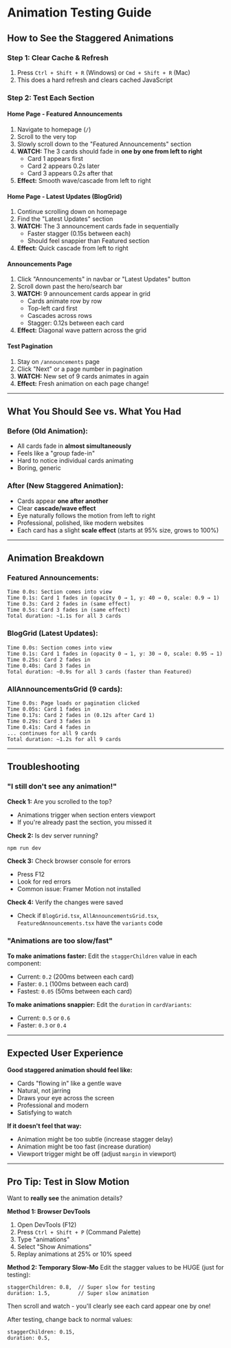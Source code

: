 # Animation Testing Guide

## How to See the Staggered Animations

### Step 1: Clear Cache & Refresh

1. Press `Ctrl + Shift + R` (Windows) or `Cmd + Shift + R` (Mac)
2. This does a hard refresh and clears cached JavaScript

### Step 2: Test Each Section

#### **Home Page - Featured Announcements**

1. Navigate to homepage (`/`)
2. Scroll to the very top
3. Slowly scroll down to the "Featured Announcements" section
4. **WATCH:** The 3 cards should fade in **one by one from left to right**
   - Card 1 appears first
   - Card 2 appears 0.2s later
   - Card 3 appears 0.2s after that
5. **Effect:** Smooth wave/cascade from left to right

#### **Home Page - Latest Updates (BlogGrid)**

1. Continue scrolling down on homepage
2. Find the "Latest Updates" section
3. **WATCH:** The 3 announcement cards fade in sequentially
   - Faster stagger (0.15s between each)
   - Should feel snappier than Featured section
4. **Effect:** Quick cascade from left to right

#### **Announcements Page**

1. Click "Announcements" in navbar or "Latest Updates" button
2. Scroll down past the hero/search bar
3. **WATCH:** 9 announcement cards appear in grid
   - Cards animate row by row
   - Top-left card first
   - Cascades across rows
   - Stagger: 0.12s between each card
4. **Effect:** Diagonal wave pattern across the grid

#### **Test Pagination**

1. Stay on `/announcements` page
2. Click "Next" or a page number in pagination
3. **WATCH:** New set of 9 cards animates in again
4. **Effect:** Fresh animation on each page change!

---

## What You Should See vs. What You Had

### Before (Old Animation):

- All cards fade in **almost simultaneously**
- Feels like a "group fade-in"
- Hard to notice individual cards animating
- Boring, generic

### After (New Staggered Animation):

- Cards appear **one after another**
- Clear **cascade/wave effect**
- Eye naturally follows the motion from left to right
- Professional, polished, like modern websites
- Each card has a slight **scale effect** (starts at 95% size, grows to 100%)

---

## Animation Breakdown

### Featured Announcements:

```
Time 0.0s: Section comes into view
Time 0.1s: Card 1 fades in (opacity 0 → 1, y: 40 → 0, scale: 0.9 → 1)
Time 0.3s: Card 2 fades in (same effect)
Time 0.5s: Card 3 fades in (same effect)
Total duration: ~1.1s for all 3 cards
```

### BlogGrid (Latest Updates):

```
Time 0.0s: Section comes into view
Time 0.1s: Card 1 fades in (opacity 0 → 1, y: 30 → 0, scale: 0.95 → 1)
Time 0.25s: Card 2 fades in
Time 0.40s: Card 3 fades in
Total duration: ~0.9s for all 3 cards (faster than Featured)
```

### AllAnnouncementsGrid (9 cards):

```
Time 0.0s: Page loads or pagination clicked
Time 0.05s: Card 1 fades in
Time 0.17s: Card 2 fades in (0.12s after Card 1)
Time 0.29s: Card 3 fades in
Time 0.41s: Card 4 fades in
... continues for all 9 cards
Total duration: ~1.2s for all 9 cards
```

---

## Troubleshooting

### "I still don't see any animation!"

**Check 1:** Are you scrolled to the top?

- Animations trigger when section enters viewport
- If you're already past the section, you missed it

**Check 2:** Is dev server running?

```bash
npm run dev
```

**Check 3:** Check browser console for errors

- Press F12
- Look for red errors
- Common issue: Framer Motion not installed

**Check 4:** Verify the changes were saved

- Check if `BlogGrid.tsx`, `AllAnnouncementsGrid.tsx`, `FeaturedAnnouncements.tsx` have the `variants` code

### "Animations are too slow/fast"

**To make animations faster:**
Edit the `staggerChildren` value in each component:

- Current: `0.2` (200ms between each card)
- Faster: `0.1` (100ms between each card)
- Fastest: `0.05` (50ms between each card)

**To make animations snappier:**
Edit the `duration` in `cardVariants`:

- Current: `0.5` or `0.6`
- Faster: `0.3` or `0.4`

---

## Expected User Experience

**Good staggered animation should feel like:**

- Cards "flowing in" like a gentle wave
- Natural, not jarring
- Draws your eye across the screen
- Professional and modern
- Satisfying to watch

**If it doesn't feel that way:**

- Animation might be too subtle (increase stagger delay)
- Animation might be too fast (increase duration)
- Viewport trigger might be off (adjust `margin` in viewport)

---

## Pro Tip: Test in Slow Motion

Want to **really see** the animation details?

**Method 1: Browser DevTools**

1. Open DevTools (F12)
2. Press `Ctrl + Shift + P` (Command Palette)
3. Type "animations"
4. Select "Show Animations"
5. Replay animations at 25% or 10% speed

**Method 2: Temporary Slow-Mo**
Edit the stagger values to be HUGE (just for testing):

```tsx
staggerChildren: 0.8,  // Super slow for testing
duration: 1.5,         // Super slow animation
```

Then scroll and watch - you'll clearly see each card appear one by one!

After testing, change back to normal values:

```tsx
staggerChildren: 0.15,
duration: 0.5,
```
